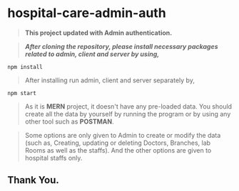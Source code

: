 # hospital-care-admin-auth

> **This project updated with Admin authentication.**

> ***After cloning the repository, please install necessary packages related to admin, client and server by using,***
```
npm install
```

> After installing run admin, client and server separately by,
```
npm start
```


> As it is **MERN** project, it doesn't have any pre-loaded data. You should create all the data by yourself by running the program or by using any other tool such as **POSTMAN**.

> Some options are only given to Admin to create or modify the data (such as, Creating, updating or deleting Doctors, Branches, lab Rooms as well as the staffs).
> And the other options are given to hospital staffs only. 


## Thank You.
